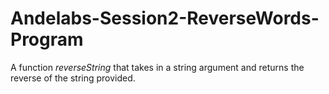 # Andelabs-Session2-ReverseWords-Program
A function *reverseString* that takes in a string argument and returns the reverse of the string provided.
